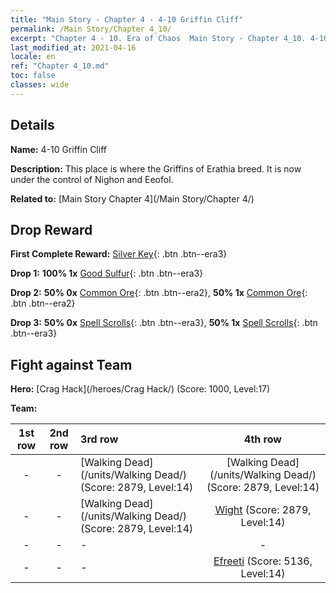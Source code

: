 ```yaml
---
title: "Main Story - Chapter 4 - 4-10 Griffin Cliff"
permalink: /Main Story/Chapter 4_10/
excerpt: "Chapter 4 - 10. Era of Chaos  Main Story - Chapter 4_10. 4-10 Griffin Cliff"
last_modified_at: 2021-04-16
locale: en
ref: "Chapter 4_10.md"
toc: false
classes: wide
---
```


## Details

 **Name:** 4-10 Griffin Cliff

 **Description:** This place is where the Griffins of Erathia breed. It is now under the control of Nighon and Eeofol.

 **Related to:** [Main Story Chapter 4](/Main Story/Chapter 4/)

## Drop Reward

 **First Complete Reward:** [Silver Key](/Items/con_693/){: .btn .btn--era3}

 **Drop 1:** **100% 1x** [Good Sulfur](/Items/mat_15/){: .btn .btn--era3}

 **Drop 2:** **50% 0x** [Common Ore](/Items/mat_6/){: .btn .btn--era2}, **50% 1x** [Common Ore](/Items/mat_6/){: .btn .btn--era2}

 **Drop 3:** **50% 0x** [Spell Scrolls](/Items/con_694/){: .btn .btn--era3}, **50% 1x** [Spell Scrolls](/Items/con_694/){: .btn .btn--era3}


## Fight against Team
 **Hero:** [Crag Hack](/heroes/Crag Hack/) (Score: 1000, Level:17)

 **Team:**


  | 1st row | 2nd row | 3rd row | 4th row |
  |:----:|:----:|:----|:----:|
  | - | - | [Walking Dead](/units/Walking Dead/) (Score: 2879, Level:14)  | [Walking Dead](/units/Walking Dead/) (Score: 2879, Level:14)  |
  | - | - | [Walking Dead](/units/Walking Dead/) (Score: 2879, Level:14)  | [Wight](/units/Wight/) (Score: 2879, Level:14)  |
  | - | - | - | - |
  | - | - | - | [Efreeti](/units/Efreeti/) (Score: 5136, Level:14)  |


